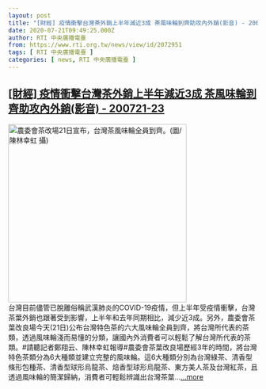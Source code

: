 ```yaml
---
layout: post
title: "[財經] 疫情衝擊台灣茶外銷上半年減近3成 茶風味輪到齊助攻內外銷(影音) - 200721-23"
date: 2020-07-21T09:49:25.000Z
author: RTI 中央廣播電臺
from: https://www.rti.org.tw/news/view/id/2072951
tags: [ RTI 中央廣播電臺 ]
categories: [ news, RTI 中央廣播電臺 ]
---
```

<!--1595324965000-->
[[財經] 疫情衝擊台灣茶外銷上半年減近3成 茶風味輪到齊助攻內外銷(影音) - 200721-23](https://www.rti.org.tw/news/view/id/2072951)
------

<div>
<img src="https://static.rti.org.tw/assets/thumbnails/2020/07/21/c5be882c1290953a18adecd7a310edae.jpg" width="360" alt="農委會茶改場21日宣布，台灣茶風味輪全員到齊。(圖/陳林幸虹 攝)" title="農委會茶改場21日宣布，台灣茶風味輪全員到齊。(圖/陳林幸虹 攝)"><br>台灣目前儘管已脫離俗稱武漢肺炎的COVID-19疫情，但上半年受疫情衝擊，台灣茶葉外銷也跟著受到影響，上半年和去年同期相比，減少近3成。另外，農委會茶葉改良場今天(21日)公布台灣特色茶的六大風味輪全員到齊，將台灣所代表的茶類，透過風味輪淺而易懂的分類，讓國內外消費者可以輕鬆了解台灣所代表的茶類。#請聽記者鄭翔云、陳林幸虹報導#農委會茶葉改良場歷經3年的時間，將台灣特色茶類分為6大種類並建立完整的風味輪。這6大種類分別為台灣綠茶、清香型條形包種茶、清香型球形烏龍茶、焙香型球形烏龍茶、東方美人茶及台灣紅茶，且透過風味輪的簡潔歸納，消費者可輕鬆辨識出台灣茶葉...<a target="_blank" href="https://www.rti.org.tw/news/view/id/2072951">...more</a>
</div>
